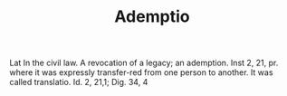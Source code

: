 ---
title: Ademptio
permalink: "/definitions/ademptio.html"
body: Lat In the civil law. A revocation of a legacy; an ademption. Inst 2, 21, pr.
  where it was expressly transfer-red from one person to another. It was called translatio.
  Id. 2, 21,1; Dig. 34, 4
published_at: '2018-07-07'
layout: post
---
